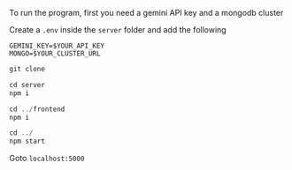 To run the program, first you need a gemini API key and a mongodb cluster

Create a `.env` inside the `server` folder and add the following

```
GEMINI_KEY=$YOUR_API_KEY
MONGO=$YOUR_CLUSTER_URL
```

```javascript
git clone 

cd server
npm i

cd ../frontend
npm i

cd ../
npm start
```

Goto `localhost:5000`